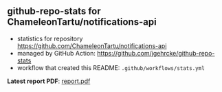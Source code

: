 ## github-repo-stats for ChameleonTartu/notifications-api

- statistics for repository https://github.com/ChameleonTartu/notifications-api
- managed by GitHub Action: https://github.com/jgehrcke/github-repo-stats
- workflow that created this README: `.github/workflows/stats.yml`

**Latest report PDF**: [report.pdf](https://github.com/ChameleonTartu/buymeacoffee-repo-stats/raw/master/ChameleonTartu/notifications-api/latest-report/report.pdf)

